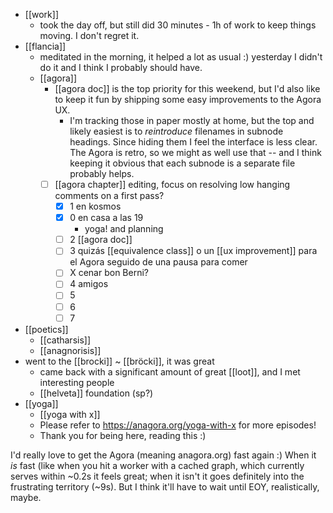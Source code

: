 - [[work]]
  - took the day off, but still did 30 minutes - 1h of work to keep things moving. I don't regret it.
- [[flancia]]
  - meditated in the morning, it helped a lot as usual :) yesterday I didn't do it and I think I probably should have.
  - [[agora]]
    - [[agora doc]] is the top priority for this weekend, but I'd also like to keep it fun by shipping some easy improvements to the Agora UX.
      - I'm tracking those in paper mostly at home, but the top and likely easiest is to *reintroduce* filenames in subnode headings. Since hiding them I feel the interface is less clear. The Agora is retro, so we might as well use that -- and I think keeping it obvious that each subnode is a separate file probably helps.
    - [ ] [[agora chapter]] editing, focus on resolving low hanging comments on a first pass?
      - [x] 1 en kosmos
      - [x] 0 en casa a las 19
        - yoga! and planning
      - [ ] 2 [[agora doc]]
      - [ ] 3 quizás [[equivalence class]] o un [[ux improvement]] para el Agora seguido de una pausa para comer
      - [ ] X cenar bon Berni?
      - [ ] 4 amigos
      - [ ] 5
      - [ ] 6
      - [ ] 7
- [[poetics]]
  - [[catharsis]]
  - [[anagnorisis]]
- went to the [[brocki]] ~ [[bröcki]], it was great
  - came back with a significant amount of great [[loot]], and I met interesting people
  - [[helveta]] foundation (sp?)
- [[yoga]]
  - [[yoga with x]]
  - Please refer to https://anagora.org/yoga-with-x for more episodes!
  - Thank you for being here, reading this :)

I'd really love to get the Agora (meaning anagora.org) fast again :) When it *is* fast (like when you hit a worker with a cached graph, which currently serves within ~0.2s it feels great; when it isn't it goes definitely into the frustrating territory (~9s). But I think it'll have to wait until EOY, realistically, maybe.
